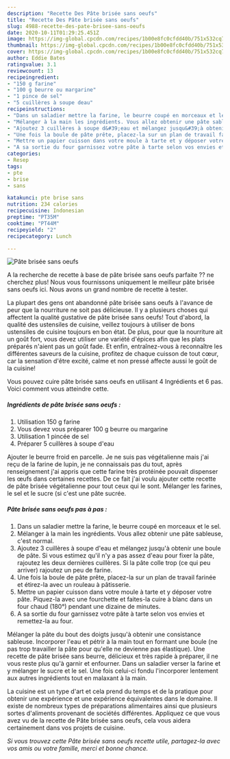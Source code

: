 ```yaml
---
description: "Recette Des Pâte brisée sans oeufs"
title: "Recette Des Pâte brisée sans oeufs"
slug: 4988-recette-des-pate-brisee-sans-oeufs
date: 2020-10-11T01:29:25.451Z
image: https://img-global.cpcdn.com/recipes/1b00e8fc0cfdd40b/751x532cq70/pate-brisee-sans-oeufs-photo-principale-de-la-recette.jpg
thumbnail: https://img-global.cpcdn.com/recipes/1b00e8fc0cfdd40b/751x532cq70/pate-brisee-sans-oeufs-photo-principale-de-la-recette.jpg
cover: https://img-global.cpcdn.com/recipes/1b00e8fc0cfdd40b/751x532cq70/pate-brisee-sans-oeufs-photo-principale-de-la-recette.jpg
author: Eddie Bates
ratingvalue: 3.1
reviewcount: 13
recipeingredient:
- "150 g farine"
- "100 g beurre ou margarine"
- "1 pince de sel"
- "5 cuillères à soupe deau"
recipeinstructions:
- "Dans un saladier mettre la farine, le beurre coupé en morceaux et le sel."
- "Mélanger à la main les ingrédients. Vous allez obtenir une pâte sableuse, c&#39;est normal."
- "Ajoutez 3 cuillères à soupe d&#39;eau et mélangez jusqu&#39;à obtenir une boule de pâte. Si vous estimez qu&#39;il n&#39;y a pas assez d&#39;eau pour fixer la pâte, rajoutez les deux dernières cuillères. Si la pâte colle trop (ce qui peu arriver) rajoutez un peu de farine."
- "Une fois la boule de pâte prête, placez-la sur un plan de travail farinée et étirez-la avec un rouleau à pâtisserie."
- "Mettre un papier cuisson dans votre moule à tarte et y déposer votre pâte. Piquez-la avec une fourchette et faites-la cuire à blanc dans un four chaud (180°) pendant une dizaine de minutes."
- "A sa sortie du four garnissez votre pâte à tarte selon vos envies et remettez-la au four."
categories:
- Resep
tags:
- pte
- brise
- sans

katakunci: pte brise sans 
nutrition: 234 calories
recipecuisine: Indonesian
preptime: "PT35M"
cooktime: "PT44M"
recipeyield: "2"
recipecategory: Lunch

---
```



![Pâte brisée sans oeufs](https://img-global.cpcdn.com/recipes/1b00e8fc0cfdd40b/751x532cq70/pate-brisee-sans-oeufs-photo-principale-de-la-recette.jpg)

A la recherche de recette à base de pâte brisée sans oeufs parfaite ?? ne cherchez plus! Nous vous fournissons uniquement le meilleur pâte brisée sans oeufs ici. Nous avons un grand nombre de recette à tester.

La plupart des gens ont abandonné pâte brisée sans oeufs à l'avance de peur que la nourriture ne soit pas délicieuse. Il y a plusieurs choses qui affectent la qualité gustative de pâte brisée sans oeufs! Tout d'abord, la qualité des ustensiles de cuisine, veillez toujours à utiliser de bons ustensiles de cuisine toujours en bon état. De plus, pour que la nourriture ait un goût fort, vous devez utiliser une variété d'épices afin que les plats préparés n'aient pas un goût fade. Et enfin, entraînez-vous à reconnaître les différentes saveurs de la cuisine, profitez de chaque cuisson de tout cœur, car la sensation d'être excité, calme et non pressé affecte aussi le goût de la cuisine!

<!--inarticleads1-->

Vous pouvez cuire pâte brisée sans oeufs en utilisant 4 Ingrédients et 6 pas. Voici comment vous atteindre cette.

##### Ingrédients de pâte brisée sans oeufs :

1. Utilisation 150 g farine
1. Vous devez vous préparer 100 g beurre ou margarine
1. Utilisation 1 pincée de sel
1. Préparer 5 cuillères à soupe d&#39;eau


Ajouter le beurre froid en parcelle. Je ne suis pas végétalienne mais j&#39;ai reçu de la farine de lupin, je ne connaissais pas du tout, après renseignement j&#39;ai appris que cette farine très protéinée pouvait dispenser les œufs dans certaines recettes. De ce fait j&#39;ai voulu ajouter cette recette de pâte brisée végétalienne pour tout ceux qui le sont. Mélanger les farines, le sel et le sucre (si c&#39;est une pâte sucrée. 

<!--inarticleads2-->

##### Pâte brisée sans oeufs pas à pas :

1. Dans un saladier mettre la farine, le beurre coupé en morceaux et le sel.
1. Mélanger à la main les ingrédients. Vous allez obtenir une pâte sableuse, c&#39;est normal.
1. Ajoutez 3 cuillères à soupe d&#39;eau et mélangez jusqu&#39;à obtenir une boule de pâte. Si vous estimez qu&#39;il n&#39;y a pas assez d&#39;eau pour fixer la pâte, rajoutez les deux dernières cuillères. Si la pâte colle trop (ce qui peu arriver) rajoutez un peu de farine.
1. Une fois la boule de pâte prête, placez-la sur un plan de travail farinée et étirez-la avec un rouleau à pâtisserie.
1. Mettre un papier cuisson dans votre moule à tarte et y déposer votre pâte. Piquez-la avec une fourchette et faites-la cuire à blanc dans un four chaud (180°) pendant une dizaine de minutes.
1. A sa sortie du four garnissez votre pâte à tarte selon vos envies et remettez-la au four.


Mélanger la pâte du bout des doigts jusqu&#39;à obtenir une consistance sableuse. Incorporer l&#39;eau et pétrir à la main tout en formant une boule (ne pas trop travailler la pâte pour qu&#39;elle ne devienne pas élastique). Une recette de pâte brisée sans beurre, délicieux et très rapide à préparer, il ne vous reste plus qu&#39;à garnir et enfourner. Dans un saladier verser la farine et y mélanger le sucre et le sel. Une fois celui-ci fondu l&#39;incorporer lentement aux autres ingrédients tout en malaxant à la main. 

<!--inarticleads1-->

<p>
La cuisine est un type d'art et cela prend du temps et de la pratique pour obtenir une expérience et une expérience équivalentes dans le domaine. Il existe de nombreux types de préparations alimentaires ainsi que plusieurs sortes d'aliments provenant de sociétés différentes. Appliquez ce que vous avez vu de la recette de Pâte brisée sans oeufs, cela vous aidera certainement dans vos projets de cuisine.
</p>

<p>
<i>Si vous trouvez cette Pâte brisée sans oeufs recette utile, partagez-la avec vos amis ou votre famille, merci et bonne chance.</i>
</p>
